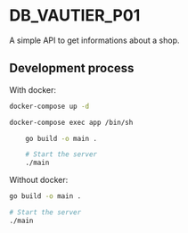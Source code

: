 # DB_VAUTIER_P01

A simple API to get informations about a shop.

## Development process

With docker:

```sh
docker-compose up -d

docker-compose exec app /bin/sh

    go build -o main .

    # Start the server
    ./main
```

Without docker:

```sh
go build -o main .

# Start the server
./main
```